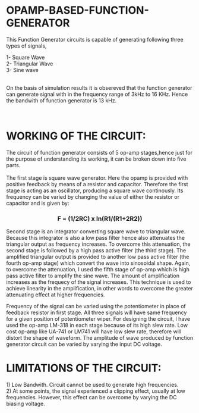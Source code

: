 # OPAMP-BASED-FUNCTION-GENERATOR

<p>This Function Generator circuits is capable of generating following three types of signals,</p>
1- Square Wave <br>
2- Triangular Wave <br>
3- Sine wave <br>
<br>
<p>On the basis of simulation results it is obsereved that the function generator can generate signal with in the frequency range of 3kHz to 16 KHz. Hence the bandwith of function generator is 13 kHz.</p>
<br>
<h1>WORKING OF THE CIRCUIT:</h1>
<p>The circuit of function generator consists of 5 op-amp stages,hence just for the purpose of understanding its working, it can be broken down into  five parts.<br><br>
The first stage is square wave generator. Here the opamp is provided with positive feedback by means of a resistor and capacitor. Therefore the first stage is acting as an oscillator, producing a square wave continously. Its frequency can be varied by changing the value of either the resistor or capacitor and is given by:
      <h3> <center> F = (1/2RC) x ln(R1/(R1+2R2)) </center> </h3> 
Second stage is an integrator converting square wave to triangular wave. Because this integrator is also a low pass filter hence also attenuates the triangular output as frequency increases. To overcome this attenuation, the  second stage is followed by a high pass active filter (the third stage). The amplified triangular output is provided to another low pass active filter (the fourth op-amp stage) which convert the wave into sinosoidal shape. Again, to overcome the attenuation, I used the fifth stage of op-amp which is high pass active filter to amplify the sine wave. The amount of amplification increases as the frequecy of  the signal increases. This technique is used to achieve linearity in the amplification, in other words to overcome the greater attenuating effect at higher frequencies.</p>
<p>Frequency of the signal can be varied using the potentiometer in place of feedback resistor in first stage. All three signals will have same frequency for a given position of potentiometer wiper. For designing the circuit, I have used the op-amp LM-318 in each stage because of its high slew rate. Low cost op-amp like UA-741 or LM741 will have low slew rate, therefore will distort the shape of waveform. The amplitude of wave produced by function generator circuit can be varied by varying the input DC voltage.</p>

<h1> LIMITATIONS OF THE CIRCUIT: </h1>
1) Low Bandwith. Circuit cannot be used to generate high frequencies.<br>
2) At some points, the signal experienced a clipping effect, usually at low  frequencies. However, this effect can be overcome by varying the DC   biasing voltage.   
